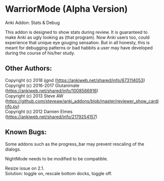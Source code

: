 # WarriorMode (Alpha Version)
Anki Addon: Stats &amp; Debug

This addon is designed to show stats during review. It is guaranteed to make Anki as ugly looking as (that program). Now Anki users too, could experience that unique eye gouging sensation. But in all honesty, this is meant for debugging patterns or bad habbits a user may have developed during the course of his/her study.


## Other Authors:
Copyright (c) 2018 ijgnd (https://ankiweb.net/shared/info/673114053)  
Copyright (c) 2016-2017 Glutanimate (https://ankiweb.net/shared/info/1008566916)  
Copyright (c) 2013 Steve AW (https://github.com/steveaw/anki_addons/blob/master/reviewer_show_cardinfo.py)  
Copyright (c) 2012 Damien Elmes (https://ankiweb.net/shared/info/2179254157)  


## Known Bugs:
Some addons such as the progress_bar may prevent rescaling of the dialogs.  

NightMode needs to be modified to be compatible.  

Resize issue on 2.1.  
Solution: toggle on, rescale bottom docks, toggle off.  


